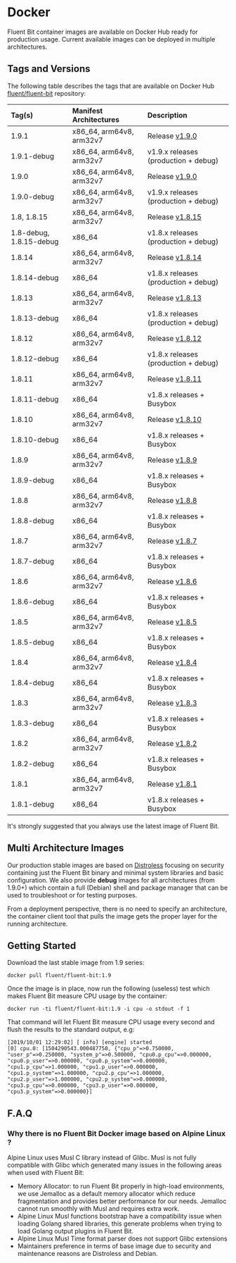 # Docker

Fluent Bit container images are available on Docker Hub ready for production usage. Current available images can be deployed in multiple architectures.

## Tags and Versions

The following table describes the tags that are available on Docker Hub [fluent/fluent-bit](https://hub.docker.com/r/fluent/fluent-bit/) repository:

| Tag\(s\) | Manifest Architectures | Description |
| :--- | :--- | :--- |
| 1.9.1 | x86\_64, arm64v8, arm32v7 | Release [v1.9.0](https://fluentbit.io/announcements/v1.9.1/) |
| 1.9.1-debug | x86\_64, arm64v8, arm32v7 | v1.9.x releases (production + debug) |
| 1.9.0 | x86\_64, arm64v8, arm32v7 | Release [v1.9.0](https://fluentbit.io/announcements/v1.9.0/) |
| 1.9.0-debug | x86\_64, arm64v8, arm32v7 | v1.9.x releases (production + debug) |
| 1.8, 1.8.15 | x86\_64, arm64v8, arm32v7 | Release [v1.8.15](https://fluentbit.io/announcements/v1.8.15/) |
| 1.8-debug, 1.8.15-debug | x86\_64 | v1.8.x releases (production + debug) |
| 1.8.14 | x86\_64, arm64v8, arm32v7 | Release [v1.8.14](https://fluentbit.io/announcements/v1.8.14/) |
| 1.8.14-debug | x86\_64 | v1.8.x releases (production + debug) |
| 1.8.13 | x86\_64, arm64v8, arm32v7 | Release [v1.8.13](https://fluentbit.io/announcements/v1.8.13/) |
| 1.8.13-debug | x86\_64 | v1.8.x releases (production + debug) |
| 1.8.12 | x86\_64, arm64v8, arm32v7 | Release [v1.8.12](https://fluentbit.io/announcements/v1.8.12/) |
| 1.8.12-debug | x86\_64 | v1.8.x releases (production + debug) |
| 1.8.11 | x86\_64, arm64v8, arm32v7 | Release [v1.8.11](https://fluentbit.io/announcements/v1.8.11/) |
| 1.8.11-debug | x86\_64 | v1.8.x releases + Busybox |
| 1.8.10 | x86\_64, arm64v8, arm32v7 | Release [v1.8.10](https://fluentbit.io/announcements/v1.8.10/) |
| 1.8.10-debug | x86\_64 | v1.8.x releases + Busybox |
| 1.8.9 | x86\_64, arm64v8, arm32v7 | Release [v1.8.9](https://fluentbit.io/announcements/v1.8.9/) |
| 1.8.9-debug | x86\_64 | v1.8.x releases + Busybox |
| 1.8.8 | x86\_64, arm64v8, arm32v7 | Release [v1.8.8](https://fluentbit.io/announcements/v1.8.8/) |
| 1.8.8-debug | x86\_64 | v1.8.x releases + Busybox |
| 1.8.7 | x86\_64, arm64v8, arm32v7 | Release [v1.8.7](https://fluentbit.io/announcements/v1.8.7/) |
| 1.8.7-debug | x86\_64 | v1.8.x releases + Busybox |
| 1.8.6 | x86\_64, arm64v8, arm32v7 | Release [v1.8.6](https://fluentbit.io/announcements/v1.8.6/) |
| 1.8.6-debug | x86\_64 | v1.8.x releases + Busybox |
| 1.8.5 | x86\_64, arm64v8, arm32v7 | Release [v1.8.5](https://fluentbit.io/announcements/v1.8.5/) |
| 1.8.5-debug | x86\_64 | v1.8.x releases + Busybox |
| 1.8.4 | x86\_64, arm64v8, arm32v7 | Release [v1.8.4](https://fluentbit.io/announcements/v1.8.4/) |
| 1.8.4-debug | x86\_64 | v1.8.x releases + Busybox |
| 1.8.3 | x86\_64, arm64v8, arm32v7 | Release [v1.8.3](https://fluentbit.io/announcements/v1.8.3/) |
| 1.8.3-debug | x86\_64 | v1.8.x releases + Busybox |
| 1.8.2 | x86\_64, arm64v8, arm32v7 | Release [v1.8.2](https://fluentbit.io/announcements/v1.8.2/) |
| 1.8.2-debug | x86\_64 | v1.8.x releases + Busybox |
| 1.8.1 | x86\_64, arm64v8, arm32v7 | Release [v1.8.1](https://fluentbit.io/announcements/v1.8.1/) |
| 1.8.1-debug | x86\_64 | v1.8.x releases + Busybox |

It's strongly suggested that you always use the latest image of Fluent Bit.

## Multi Architecture Images

Our production stable images are based on [Distroless](https://github.com/GoogleContainerTools/distroless) focusing on security containing just the Fluent Bit binary and minimal system libraries and basic configuration.
We also provide **debug** images for all architectures (from 1.9.0+) which contain a full (Debian) shell and package manager that can be used to troubleshoot or for testing purposes.

From a deployment perspective, there is no need to specify an architecture, the container client tool that pulls the image gets the proper layer for the running architecture.

## Getting Started

Download the last stable image from 1.9 series:

```text
docker pull fluent/fluent-bit:1.9
```

Once the image is in place, now run the following \(useless\) test which makes Fluent Bit measure CPU usage by the container:

```text
docker run -ti fluent/fluent-bit:1.9 -i cpu -o stdout -f 1
```

That command will let Fluent Bit measure CPU usage every second and flush the results to the standard output, e.g:

```text
[2019/10/01 12:29:02] [ info] [engine] started
[0] cpu.0: [1504290543.000487750, {"cpu_p"=>0.750000, "user_p"=>0.250000, "system_p"=>0.500000, "cpu0.p_cpu"=>0.000000, "cpu0.p_user"=>0.000000, "cpu0.p_system"=>0.000000, "cpu1.p_cpu"=>1.000000, "cpu1.p_user"=>0.000000, "cpu1.p_system"=>1.000000, "cpu2.p_cpu"=>1.000000, "cpu2.p_user"=>1.000000, "cpu2.p_system"=>0.000000, "cpu3.p_cpu"=>0.000000, "cpu3.p_user"=>0.000000, "cpu3.p_system"=>0.000000}]
```

## F.A.Q

### Why there is no Fluent Bit Docker image based on Alpine Linux ?

Alpine Linux uses Musl C library instead of Glibc. Musl is not fully compatible with Glibc which generated many issues in the following areas when used with Fluent Bit:

* Memory Allocator: to run Fluent Bit properly in high-load environments, we use Jemalloc as a default memory allocator which reduce fragmentation and provides better performance for our needs. Jemalloc cannot run smoothly with Musl and requires extra work.
* Alpine Linux Musl functions bootstrap have a compatibility issue when loading Golang shared libraries, this generate problems when trying to load Golang output plugins in Fluent Bit.
* Alpine Linux Musl Time format parser does not support Glibc extensions
* Maintainers preference in terms of base image due to security and maintenance reasons are Distroless and Debian.
